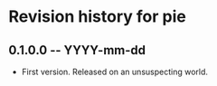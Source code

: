 # Revision history for pie

## 0.1.0.0 -- YYYY-mm-dd

* First version. Released on an unsuspecting world.
